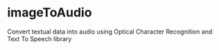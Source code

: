 # imageToAudio
Convert textual data into audio using Optical Character Recognition and Text To Speech library 
